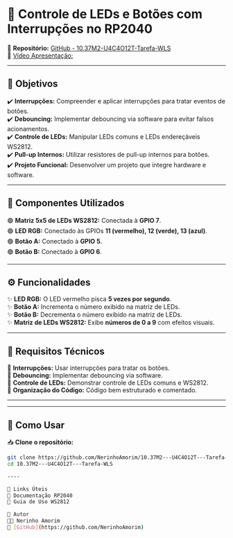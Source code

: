# 📌 Controle de LEDs e Botões com Interrupções no RP2040

🔗 **Repositório:** [GitHub - 10.37M2-U4C4O12T-Tarefa-WLS](https://github.com/NerinhoAmorim/10.37M2---U4C4O12T---Tarefa-WLS.git)  
🔗 [Vídeo Apresentação:]( https://drive.google.com/file/d/14-3X3vN8LmOWBNnaGv-m_H9d5TWohhHY/view?usp=sharing)


---

## 🎯 Objetivos
✔️ **Interrupções:** Compreender e aplicar interrupções para tratar eventos de botões.  
✔️ **Debouncing:** Implementar debouncing via software para evitar falsos acionamentos.  
✔️ **Controle de LEDs:** Manipular LEDs comuns e LEDs endereçáveis WS2812.  
✔️ **Pull-up Internos:** Utilizar resistores de pull-up internos para botões.  
✔️ **Projeto Funcional:** Desenvolver um projeto que integre hardware e software.  

---

## 🔧 Componentes Utilizados
🟢 **Matriz 5x5 de LEDs WS2812:** Conectada à **GPIO 7**.  
🟢 **LED RGB:** Conectado às GPIOs **11 (vermelho), 12 (verde), 13 (azul)**.  
🟢 **Botão A:** Conectado à **GPIO 5**.  
🟢 **Botão B:** Conectado à **GPIO 6**.  

---

## ⚙️ Funcionalidades
✨ **LED RGB:** O LED vermelho pisca **5 vezes por segundo**.  
✨ **Botão A:** Incrementa o número exibido na matriz de LEDs.  
✨ **Botão B:** Decrementa o número exibido na matriz de LEDs.  
✨ **Matriz de LEDs WS2812:** Exibe **números de 0 a 9** com efeitos visuais.  

---

## 📌 Requisitos Técnicos
📌 **Interrupções:** Usar interrupções para tratar os botões.  
📌 **Debouncing:** Implementar debouncing via software.  
📌 **Controle de LEDs:** Demonstrar controle de LEDs comuns e WS2812.  
📌 **Organização do Código:** Código bem estruturado e comentado.  

---


---

## 🚀 Como Usar
📥 **Clone o repositório:**  
```sh
git clone https://github.com/NerinhoAmorim/10.37M2---U4C4O12T---Tarefa-WLS.git
cd 10.37M2---U4C4O12T---Tarefa-WLS

----

🔗 Links Úteis
📄 Documentação RP2040
📄 Guia de Uso WS2812

👤 Autor
👨‍💻 Nerinho Amorim
🔗 [GitHub](https://github.com/NerinhoAmorim)

